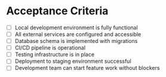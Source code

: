 # Acceptance Criteria
- [ ] Local development environment is fully functional
- [ ] All external services are configured and accessible
- [ ] Database schema is implemented with migrations
- [ ] CI/CD pipeline is operational
- [ ] Testing infrastructure is in place
- [ ] Deployment to staging environment successful
- [ ] Development team can start feature work without blockers
